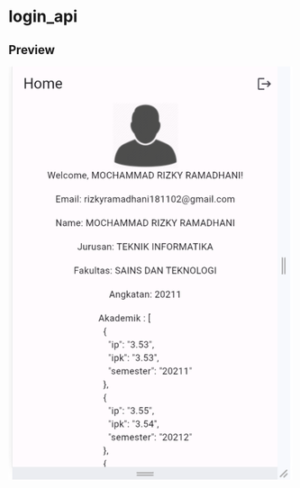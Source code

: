 # login_api
## Preview

![image](https://github.com/Mokyra18/Login_API/blob/main/assets/Cuplikan%20layar%202023-12-10%20193453.png)
